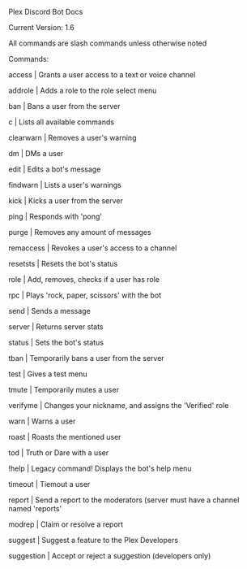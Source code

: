 Plex Discord Bot Docs

Current Version: 1.6

All commands are slash commands unless otherwise noted

Commands:

access      |   Grants a user access to a text or voice channel

addrole     |   Adds a role to the role select menu

ban         |   Bans a user from the server

c           |   Lists all available commands

clearwarn   |   Removes a user's warning

dm          |   DMs a user

edit        |   Edits a bot's message

findwarn    |   Lists a user's warnings

kick        |   Kicks a user from the server

ping        |   Responds with 'pong'

purge       |   Removes any amount of messages

remaccess   |   Revokes a user's access to a channel

resetsts    |   Resets the bot's status

role        |   Add, removes, checks if a user has role

rpc         |   Plays 'rock, paper, scissors' with the bot

send        |   Sends a message

server      |   Returns server stats

status      |   Sets the bot's status

tban        |   Temporarily bans a user from the server

test        |   Gives a test menu

tmute       |   Temporarily mutes a user

verifyme    |   Changes your nickname, and assigns the 'Verified' role

warn        |   Warns a user

roast       |   Roasts the mentioned user

tod         |   Truth or Dare with a user

!help       |   Legacy command! Displays the bot's help menu

timeout     |   Tiemout a user

report      |   Send a report to the moderators (server must have a channel named 'reports'

modrep      |   Claim or resolve a report

suggest     |   Suggest a feature to the Plex Developers

suggestion  |   Accept or reject a suggestion (developers only)
